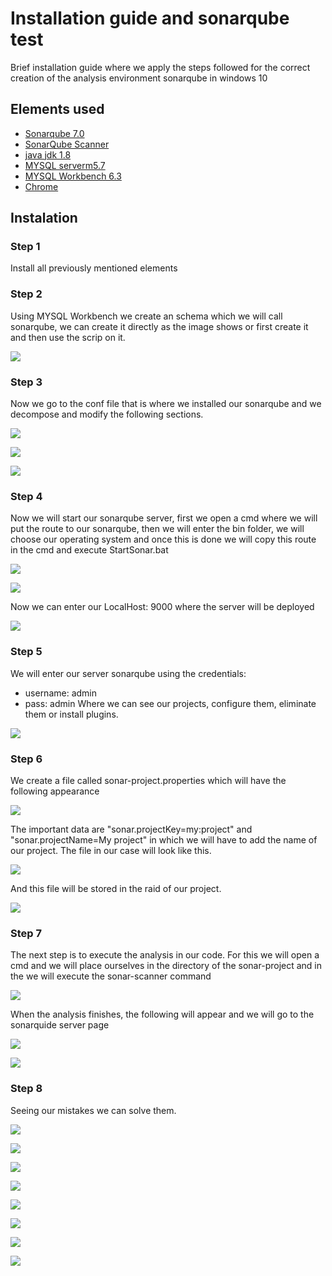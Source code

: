 # Installation guide and sonarqube test
Brief installation guide where we apply the steps followed for the correct creation of the analysis environment sonarqube in windows 10
## Elements used
- [Sonarqube 7.0](https://www.sonarqube.org/)
- [SonarQube Scanner](https://docs.sonarqube.org/display/SCAN/Analyzing+with+SonarQube+Scanner)
- [java jdk 1.8](http://www.oracle.com/technetwork/java/javase/downloads/jdk8-downloads-2133151.html)
- [MYSQL serverm5.7](https://dev.mysql.com/downloads/mysql/)
- [MYSQL Workbench 6.3](https://www.mysql.com/products/workbench/)
- [Chrome](https://www.google.es/chrome/index.html)
## Instalation
### Step 1
Install all previously mentioned elements
### Step 2
Using MYSQL Workbench we create an schema which we will call sonarqube, we can create it directly as the image shows or first create it and then use the scrip on it.

![](https://github.com/Caumel/DAW-G11-2018/blob/master/Screenshots%20Phase%205/SQInstall1.PNG)

### Step 3
Now we go to the conf file that is where we installed our sonarqube and we decompose and modify the following sections.

![](https://github.com/Caumel/DAW-G11-2018/blob/master/Screenshots%20Phase%205/SQInstall2.PNG)

![](https://github.com/Caumel/DAW-G11-2018/blob/master/Screenshots%20Phase%205/SQInstall3.PNG)

![](https://github.com/Caumel/DAW-G11-2018/blob/master/Screenshots%20Phase%205/SQInstall4.PNG)

### Step 4
Now we will start our sonarqube server, first we open a cmd where we will put the route to our sonarqube, then we will enter the bin folder, we will choose our operating system and once this is done we will copy this route in the cmd and execute StartSonar.bat

![](https://github.com/Caumel/DAW-G11-2018/blob/master/Screenshots%20Phase%205/SQInstall5.PNG)

![](https://github.com/Caumel/DAW-G11-2018/blob/master/Screenshots%20Phase%205/SQInstall6.PNG)

Now we can enter our LocalHost: 9000 where the server will be deployed

![](https://github.com/Caumel/DAW-G11-2018/blob/master/Screenshots%20Phase%205/SQInstall7.PNG)

### Step 5
We will enter our server sonarqube using the credentials:
- username: admin
- pass: admin
Where we can see our projects, configure them, eliminate them or install plugins.

![](https://github.com/Caumel/DAW-G11-2018/blob/master/Screenshots%20Phase%205/SQInstall8.PNG)

### Step 6
We create a file called sonar-project.properties which will have the following appearance

![](https://github.com/Caumel/DAW-G11-2018/blob/master/Screenshots%20Phase%205/SQInstall9.PNG)

The important data are "sonar.projectKey=my:project" and "sonar.projectName=My project" in which we will have to add the name of our project.
The file in our case will look like this.

![](https://github.com/Caumel/DAW-G11-2018/blob/master/Screenshots%20Phase%205/SQInstall10.PNG)

And this file will be stored in the raid of our project.

![](https://github.com/Caumel/DAW-G11-2018/blob/master/Screenshots%20Phase%205/SQInstall11.PNG)

### Step 7
The next step is to execute the analysis in our code.
For this we will open a cmd and we will place ourselves in the directory of the sonar-project and in the we will execute the sonar-scanner command

![](https://github.com/Caumel/DAW-G11-2018/blob/master/Screenshots%20Phase%205/SQInstall12.PNG)

When the analysis finishes, the following will appear and we will go to the sonarquide server page

![](https://github.com/Caumel/DAW-G11-2018/blob/master/Screenshots%20Phase%205/SQInstall13.PNG)

![](https://github.com/Caumel/DAW-G11-2018/blob/master/Screenshots%20Phase%205/SQFunction1.PNG)

### Step 8
Seeing our mistakes we can solve them.

![](https://github.com/Caumel/DAW-G11-2018/blob/master/Screenshots%20Phase%205/SQFunction2.PNG)

![](https://github.com/Caumel/DAW-G11-2018/blob/master/Screenshots%20Phase%205/SQFunction3.PNG)

![](https://github.com/Caumel/DAW-G11-2018/blob/master/Screenshots%20Phase%205/SQFunction4.PNG)

![](https://github.com/Caumel/DAW-G11-2018/blob/master/Screenshots%20Phase%205/SQFunction5.PNG)

![](https://github.com/Caumel/DAW-G11-2018/blob/master/Screenshots%20Phase%205/SQFunction6.PNG)

![](https://github.com/Caumel/DAW-G11-2018/blob/master/Screenshots%20Phase%205/SQFunction7.PNG)

![](https://github.com/Caumel/DAW-G11-2018/blob/master/Screenshots%20Phase%205/SQFunction8.PNG)

![](https://github.com/Caumel/DAW-G11-2018/blob/master/Screenshots%20Phase%205/SQFunction9.PNG)
